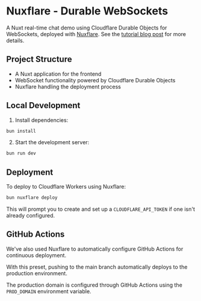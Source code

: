 # Nuxflare - Durable WebSockets

A Nuxt real-time chat demo using Cloudflare Durable Objects for WebSockets, deployed with [Nuxflare](https://nuxflare.com).
See the [tutorial blog post](https://nuxflare.com/blog/durable-objects-nuxt-building-chat-app) for more details.

## Project Structure

- A Nuxt application for the frontend
- WebSocket functionality powered by Cloudflare Durable Objects
- Nuxflare handling the deployment process

## Local Development

1. Install dependencies:

```bash
bun install
```

2. Start the development server:

```bash
bun run dev
```

## Deployment

To deploy to Cloudflare Workers using Nuxflare:

```bash
bun nuxflare deploy
```

This will prompt you to create and set up a `CLOUDFLARE_API_TOKEN` if one isn't already configured.

## GitHub Actions

We've also used Nuxflare to automatically configure GitHub Actions for continuous deployment.

With this preset, pushing to the main branch automatically deploys to the production environment.

The production domain is configured through GitHub Actions using the `PROD_DOMAIN` environment variable.
